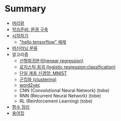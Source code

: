 # Summary

* [머리말](README.md)
* [학습준비: 환경 구축](tensorflow/setting.md)
* [시작하기](tensorflow/start.md)
  * ["hello tensorflow" 예제](tensorflow/hello_tensorflow.md)
* [머신러닝 분류](tensorflow/classification.md)
* 알고리즘 
  * [선형회귀분석(renear regression)](tensorflow/renear_regression.md)
  * [로지스틱 회귀 (logistic regression:classification)](tensorflow/logistic_regression.md)
  * [단일 계층 신경망: MNIST](tensorflow/mnist.md)
  * [군집화 (clustering)](tensorflow/clustering.md)
  * [word2vec](tensorflow/word2vec.md)
  * CNN (Convolutional Neural Network) (tobe)
  * RNN (Recurrent Neural Network) (tobe)
  * RL (Reinforcement Learning) (tobe)
* [함수 정리](tensorflow/function.md)
* [용어집](tensorflow/glossary.md)
